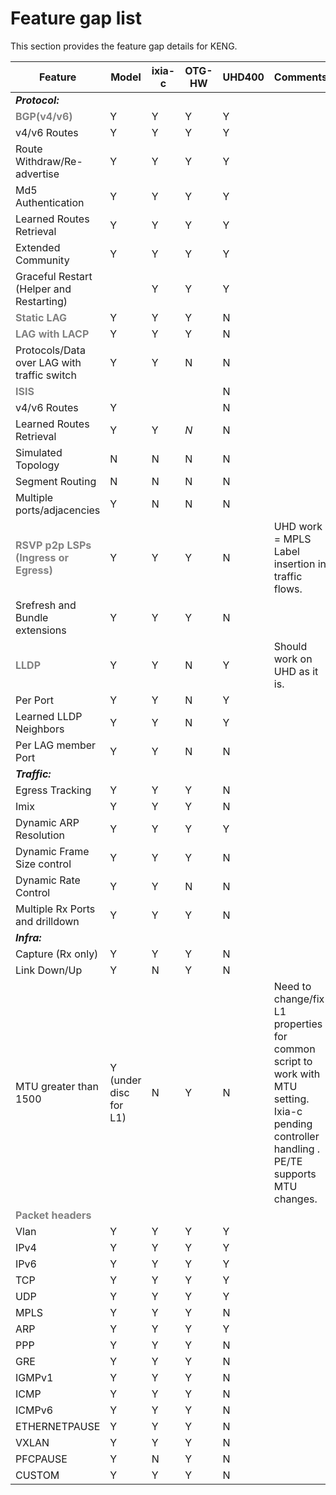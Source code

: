 # Feature gap list

This section provides the feature gap details for KENG.

| Feature  |  Model |   ixia-c|  OTG-HW |  UHD400 | Comments  |
|---|---|---|---|---|---|
|***Protocol:***|   |   |   |   |   |
| <span style="color: grey;">**BGP(v4/v6)**</span>  | Y  | Y  |  Y | Y  |   |
|  v4/v6  Routes   | Y  |  Y |  Y | Y  |   |
|  Route Withdraw/Re-advertise | Y  | Y  | Y  | Y  |   |
|  Md5 Authentication  |  Y  |  Y |  Y | Y  |  |
|  Learned Routes Retrieval | Y  | Y  | Y  |  Y |   |
|  Extended Community  |  Y |  Y | Y  | Y  |   |
|  Graceful Restart (Helper and Restarting) |   | Y  | Y  |  Y |   |
| <span style="color: grey;">**Static LAG**</span>   | Y  | Y  | Y  |  N |   |
| <span style="color: grey;">**LAG with LACP**</span>  | Y  | Y  | Y  |  N |   |
| Protocols/Data over LAG with traffic switch   | Y  |  Y |  N |  N |   |
| <span style="color: grey;">**ISIS**</span> |   |   |   |  N |   |
|  v4/v6 Routes  | Y  |   |   |  N |   |
|  Learned Routes Retrieval |  Y | Y  | _N_  | N  |   |
|  Simulated Topology | N |  N | N  | N  |    |
|  Segment Routing  | N  |  N | N  | N |   |
| Multiple ports/adjacencies  |  Y | N  | N  |  N |   |
| <span style="color: grey;">**RSVP p2p LSPs (Ingress or Egress)**</span>  | Y  |  Y | Y  |  N |  UHD work = MPLS Label insertion in traffic flows. |
|  Srefresh and Bundle extensions | Y  | Y  | Y  | N  |   |
|  <span style="color: grey;">**LLDP**</span> |  Y | Y  |  N |  Y | Should work on UHD as it is.  |
|   Per Port | Y  | Y  | N | Y  |   |
|  Learned LLDP Neighbors | Y  | Y  | N  |  Y |   |
| Per LAG member Port  | Y  |  Y |  N |  N |   |
|***Traffic:***   |   |   |   |   |   |
|  Egress Tracking | Y  |  Y | Y  |  N |   |
| Imix  | Y  |  Y |  Y |  N |   |
| Dynamic ARP Resolution  | Y  | Y  | Y  |  Y |   |
|  Dynamic Frame Size control | Y  |  Y |  Y |  N |   |
| Dynamic Rate Control  | Y  |  Y |  N |  N |   |
|  Multiple Rx Ports and drilldown  | Y  | Y  |   Y|  N |   |
|***Infra:*** |   |   |   |   |   |
|  Capture (Rx only) |  Y |  Y | Y  |  N |   |
|  Link Down/Up  | Y  |  N |  Y | N  |   |
|  MTU greater than 1500 | Y (under disc for L1)  |  N |  Y | N  | Need to change/fix L1 properties for common script to work with MTU setting. Ixia-c pending controller handling . PE/TE supports MTU changes.   |
| <span style="color: grey;">**Packet headers**</span>  |   |   |   |   |   |
| Vlan  | Y  | Y  | Y  | Y  |   |
| IPv4  |  Y | Y  | Y  | Y  |   |
| IPv6  | Y  |  Y | Y  | Y  |   |
| TCP  |  Y |  Y | Y  | Y  |   |
| UDP  |  Y | Y  | Y  | Y  |   |
|  MPLS |  Y | Y  | Y  | N  |   |
|  ARP |  Y | Y  |  Y | Y  |   |
|  PPP |  Y |  Y |  Y | N  |   |
|   GRE| Y  | Y  | Y  |  N |   |
|IGMPv1   | Y  | Y  | Y  | N  |   |
|  ICMP | Y  | Y  |  Y |N   |   |
|  ICMPv6 |  Y | Y  | Y  | N  |   |
| ETHERNETPAUSE  | Y  | Y  |  Y |  N |   |
|  VXLAN | Y  |  Y |  Y | N  |   |
|  PFCPAUSE | Y  | N  |  Y |  N |   |
|  CUSTOM |  Y | Y  |  Y |  N |   |

